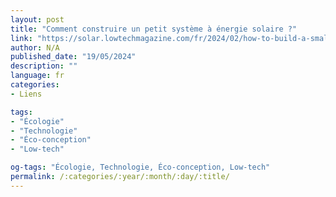 ```yaml
---
layout: post
title: "Comment construire un petit système à énergie solaire ?"
link: "https://solar.lowtechmagazine.com/fr/2024/02/how-to-build-a-small-solar-power-system"
author: N/A
published_date: "19/05/2024"
description: ""
language: fr
categories:
- Liens

tags:
- "Écologie"
- "Technologie"
- "Éco-conception"
- "Low-tech"

og-tags: "Écologie, Technologie, Éco-conception, Low-tech"
permalink: /:categories/:year/:month/:day/:title/
---
```

